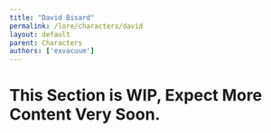 ```yaml
---
title: "David Bisard"
permalink: /lore/characters/david
layout: default
parent: Characters
authors: ['exvacuum']
---
```


# This Section is WIP, Expect More Content Very Soon.